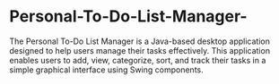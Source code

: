 # Personal-To-Do-List-Manager-
The Personal To-Do List Manager is a Java-based desktop application designed to help users  manage their tasks effectively. This application enables users to add, view, categorize, sort,  and track their tasks in a simple graphical interface using Swing components.

